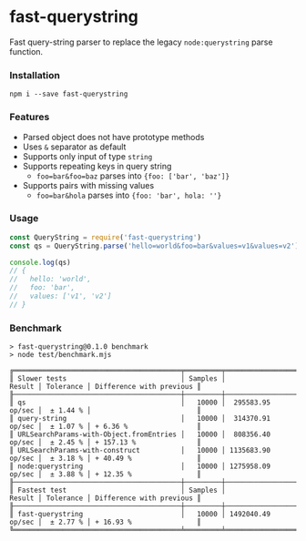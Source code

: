 # fast-querystring

Fast query-string parser to replace the legacy `node:querystring` parse function.

### Installation

```
npm i --save fast-querystring
```

### Features

- Parsed object does not have prototype methods
- Uses `&` separator as default
- Supports only input of type `string`
- Supports repeating keys in query string
  - `foo=bar&foo=baz` parses into `{foo: ['bar', 'baz']}`
- Supports pairs with missing values
  - `foo=bar&hola` parses into `{foo: 'bar', hola: ''}`

### Usage

```javascript
const QueryString = require('fast-querystring')
const qs = QueryString.parse('hello=world&foo=bar&values=v1&values=v2')

console.log(qs)
// {
//   hello: 'world',
//   foo: 'bar',
//   values: ['v1', 'v2']
// }
```

### Benchmark

```
> fast-querystring@0.1.0 benchmark
> node test/benchmark.mjs

╔═════════════════════════════════════════╤═════════╤═══════════════════╤═══════════╤══════════════════════════╗
║ Slower tests                            │ Samples │            Result │ Tolerance │ Difference with previous ║
╟─────────────────────────────────────────┼─────────┼───────────────────┼───────────┼──────────────────────────╢
║ qs                                      │   10000 │  295583.95 op/sec │  ± 1.44 % │                          ║
║ query-string                            │   10000 │  314370.91 op/sec │  ± 1.07 % │ + 6.36 %                 ║
║ URLSearchParams-with-Object.fromEntries │   10000 │  808356.40 op/sec │  ± 2.45 % │ + 157.13 %               ║
║ URLSearchParams-with-construct          │   10000 │ 1135683.90 op/sec │  ± 3.18 % │ + 40.49 %                ║
║ node:querystring                        │   10000 │ 1275958.09 op/sec │  ± 3.88 % │ + 12.35 %                ║
╟─────────────────────────────────────────┼─────────┼───────────────────┼───────────┼──────────────────────────╢
║ Fastest test                            │ Samples │            Result │ Tolerance │ Difference with previous ║
╟─────────────────────────────────────────┼─────────┼───────────────────┼───────────┼──────────────────────────╢
║ fast-querystring                        │   10000 │ 1492040.49 op/sec │  ± 2.77 % │ + 16.93 %                ║
╚═════════════════════════════════════════╧═════════╧═══════════════════╧═══════════╧══════════════════════════╝
```
